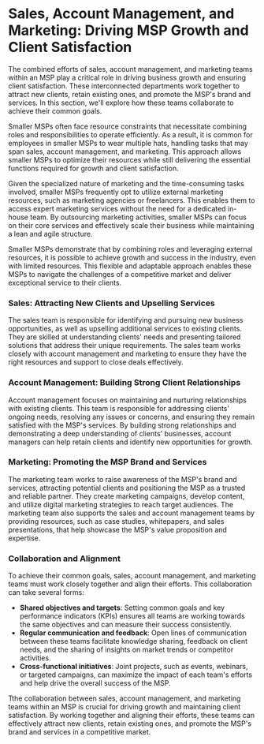 # Sales, Account Management, and Marketing: Driving MSP Growth and Client Satisfaction

The combined efforts of sales, account management, and marketing teams within an MSP play a critical role in driving business growth and ensuring client satisfaction. These interconnected departments work together to attract new clients, retain existing ones, and promote the MSP's brand and services. In this section, we'll explore how these teams collaborate to achieve their common goals.

Smaller MSPs often face resource constraints that necessitate combining roles and responsibilities to operate efficiently. As a result, it is common for employees in smaller MSPs to wear multiple hats, handling tasks that may span sales, account management, and marketing. This approach allows smaller MSPs to optimize their resources while still delivering the essential functions required for growth and client satisfaction.

Given the specialized nature of marketing and the time-consuming tasks involved, smaller MSPs frequently opt to utilize external marketing resources, such as marketing agencies or freelancers. This enables them to access expert marketing services without the need for a dedicated in-house team. By outsourcing marketing activities, smaller MSPs can focus on their core services and effectively scale their business while maintaining a lean and agile structure.

Smaller MSPs demonstrate that by combining roles and leveraging external resources, it is possible to achieve growth and success in the industry, even with limited resources. This flexible and adaptable approach enables these MSPs to navigate the challenges of a competitive market and deliver exceptional service to their clients.

### Sales: Attracting New Clients and Upselling Services

The sales team is responsible for identifying and pursuing new business opportunities, as well as upselling additional services to existing clients. They are skilled at understanding clients' needs and presenting tailored solutions that address their unique requirements. The sales team works closely with account management and marketing to ensure they have the right resources and support to close deals effectively.

### Account Management: Building Strong Client Relationships

Account management focuses on maintaining and nurturing relationships with existing clients. This team is responsible for addressing clients' ongoing needs, resolving any issues or concerns, and ensuring they remain satisfied with the MSP's services. By building strong relationships and demonstrating a deep understanding of clients' businesses, account managers can help retain clients and identify new opportunities for growth.

### Marketing: Promoting the MSP Brand and Services

The marketing team works to raise awareness of the MSP's brand and services, attracting potential clients and positioning the MSP as a trusted and reliable partner. They create marketing campaigns, develop content, and utilize digital marketing strategies to reach target audiences. The marketing team also supports the sales and account management teams by providing resources, such as case studies, whitepapers, and sales presentations, that help showcase the MSP's value proposition and expertise.

### Collaboration and Alignment

To achieve their common goals, sales, account management, and marketing teams must work closely together and align their efforts. This collaboration can take several forms:

* **Shared objectives and targets**: Setting common goals and key performance indicators (KPIs) ensures all teams are working towards the same objectives and can measure their success consistently.
* **Regular communication and feedback**: Open lines of communication between these teams facilitate knowledge sharing, feedback on client needs, and the sharing of insights on market trends or competitor activities.
* **Cross-functional initiatives**: Joint projects, such as events, webinars, or targeted campaigns, can maximize the impact of each team's efforts and help drive the overall success of the MSP.

Tthe collaboration between sales, account management, and marketing teams within an MSP is crucial for driving growth and maintaining client satisfaction. By working together and aligning their efforts, these teams can effectively attract new clients, retain existing ones, and promote the MSP's brand and services in a competitive market.
